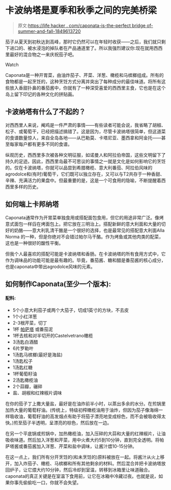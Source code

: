 # 卡波纳塔是夏季和秋季之间的完美桥梁

> 原文:[https://life hacker . com/caponata-is-the-perfect bridge of-summer-and-fall-1849613720](https://lifehacker.com/caponata-is-the-perfect-bridge-between-summer-and-fall-1849613720)

茄子从夏天到初秋达到高峰，那时它仍然可以在年轻时收获——之后，我们就只剩下进口的、被水浸泡的掉队者在产品通道里了。所以我强烈建议你:现在就用西西里最好的混合物之一来庆祝茄子吧。

Watch

Caponata是一种开胃菜，由油炸茄子、芹菜、洋葱、橄榄和马槟榔组成。所有的食物都是一起烹饪的，这种烹饪方式分离并突出了每种成分的最佳味道。将所有这些放入香甜扑鼻的番茄酱中，你就有了一种深受喜爱的西西里主食，它也是在这个岛上留下印记的各种文化的拼贴画。

## 卡波纳塔有什么了不起的？

对西西里人来说，阉鸡是一件严肃的事情——有些读者可能会说，我省略了胡椒、松子、或葡萄干，已经把描述搞错了。这是因为，尽管卡波纳塔很简单，但这道菜的食谱数量惊人，来自全岛各地——从巴勒莫、卡塔尼亚、墨西拿和阿金托——甚至每家每户都有更多不同的食谱。

纵观历史，西西里多次被各种文明征服，如诺曼人和阿拉伯帝国，这些文明留下了持久的足迹。因此，西西里岛最不可思议的事情之一就是文化是如何影响它的烹饪的。仅在卡波纳塔，你就可以品尝到希腊橄榄、意大利番茄、阿拉伯风味的agrodolce和(有时)葡萄干，它们既可以独立存在，又可以与T2共存于一种香甜、辛辣、充满活力的果盘中。但最重要的是，这是一个可食用的隐喻，不断提醒着西西里多样的历史。

## **如何端上卡邦纳塔**

Caponata通常作为开胃菜单独食用或搭配面包食用，但它的用途非常广泛。像烤意式面包一样舀在烤面包上。把它放在三明治上。搭配新鲜的意大利面和大量的切好的奶酪——意大利乳清干酪是一个很好的选择，也是最常见的搭配意大利面Alla Norma 的一种，但是你绝对不会错过帕尔马干酪。作为烤鱼或其他肉类的配菜，这也是一种很好的酸性平衡。

但我个人最喜欢的搭配可能是卡波纳塔和香肠。在卡波纳塔的所有食用方式中，它作为调味品的功能可能是最有趣的。毕竟，番茄酱、糖和醋是番茄酱的核心成分，也是caponata中带出agrodolce风味的元素。

## **如何制作Caponata(至少一个版本):**

#### **配料:**

*   5个小意大利茄子或两个大茄子，切成1英寸的方块，不去皮
*   1个小红洋葱
*   2-3根芹菜，切丁
*   1杯 [帕萨塔](https://lifehacker.com/can-your-summer-tomatoes-now-before-it-s-too-late-1847654237) 或番茄泥
*   1杯去核和对半切开的Castelvetrano橄榄
*   3汤匙白酒醋
*   6片罗勒叶
*   1汤匙马槟榔(最好是海盐)
*   1汤匙松子
*   1汤匙红糖
*   1杯葡萄籽油
*   2汤匙橄榄油
*   2个蒜瓣，碾碎
*   盐、胡椒和红辣椒片调味

在你的茄子丁上撒大量盐，最好是在油炸前半小时，以蒸出多余的水分。在煎锅里加热大量的葡萄籽油。(传统上，特级初榨橄榄油用于油炸，但因为茄子像海绵一样吸收油，葡萄籽油的高发烟点有助于将茄子漂亮地变成棕色，而不会被吸收得太快。)煎至茄子半透明，呈漂亮的棕色，然后放在一边。

在另一个平底锅或煎锅中，加热橄榄油，加入压碎的大蒜和大量的红辣椒片，让油吸收味道。然后加入洋葱和芹菜，用中火煮大约5到10分钟，直到完全透明。将帕萨塔酱或番茄酱加入洋葱、芹菜和盐中调味，让酱汁煨10-15分钟。

在这一点上，我们所有分开烹饪的(和未烹饪的)原料被放在一起。将酱汁从火上移开，加入炸茄子、橄榄、马槟榔和所有其他剩余的材料。然后混合并把卡波纳塔放回炉子，让它煨大约10分钟，然后冷却到室温，转移到冰箱里让味道融合。caponata的真正关键是在室温下食用前，让它在冰箱中冷藏过夜。也就是说，如果你事先偷偷吃一口，你就不会失望。